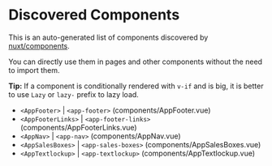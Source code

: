 # Discovered Components

This is an auto-generated list of components discovered by [nuxt/components](https://github.com/nuxt/components).

You can directly use them in pages and other components without the need to import them.

**Tip:** If a component is conditionally rendered with `v-if` and is big, it is better to use `Lazy` or `lazy-` prefix to lazy load.

- `<AppFooter>` | `<app-footer>` (components/AppFooter.vue)
- `<AppFooterLinks>` | `<app-footer-links>` (components/AppFooterLinks.vue)
- `<AppNav>` | `<app-nav>` (components/AppNav.vue)
- `<AppSalesBoxes>` | `<app-sales-boxes>` (components/AppSalesBoxes.vue)
- `<AppTextlockup>` | `<app-textlockup>` (components/AppTextlockup.vue)
